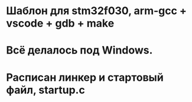 # Шаблон для stm32f030, arm-gcc + vscode + gdb + make
# Всё делалось под Windows. 
# Расписан линкер и стартовый файл, startup.c
#